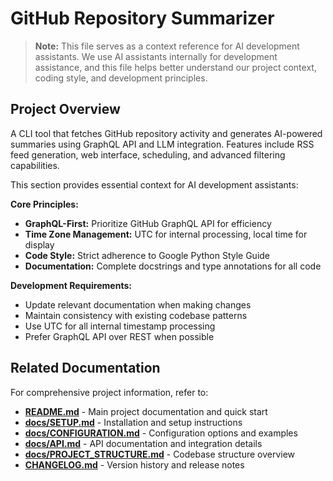 # GitHub Repository Summarizer

> **Note:** This file serves as a context reference for AI development assistants. We use AI assistants internally for development assistance, and this file helps better understand our project context, coding style, and development principles.

## Project Overview

A CLI tool that fetches GitHub repository activity and generates AI-powered summaries using GraphQL API and LLM integration. Features include RSS feed generation, web interface, scheduling, and advanced filtering capabilities.

This section provides essential context for AI development assistants:

**Core Principles:**

- **GraphQL-First:** Prioritize GitHub GraphQL API for efficiency
- **Time Zone Management:** UTC for internal processing, local time for display
- **Code Style:** Strict adherence to Google Python Style Guide
- **Documentation:** Complete docstrings and type annotations for all code

**Development Requirements:**

- Update relevant documentation when making changes
- Maintain consistency with existing codebase patterns
- Use UTC for all internal timestamp processing
- Prefer GraphQL API over REST when possible

## Related Documentation

For comprehensive project information, refer to:

- **[README.md](./README.md)** - Main project documentation and quick start
- **[docs/SETUP.md](docs/SETUP.md)** - Installation and setup instructions
- **[docs/CONFIGURATION.md](docs/CONFIGURATION.md)** - Configuration options and examples
- **[docs/API.md](docs/API.md)** - API documentation and integration details
- **[docs/PROJECT_STRUCTURE.md](docs/PROJECT_STRUCTURE.md)** - Codebase structure overview
- **[CHANGELOG.md](CHANGELOG.md)** - Version history and release notes
